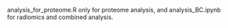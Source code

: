 analysis_for_proteome.R only for proteome analysis, and analysis_BC.ipynb for radiomics and combined analysis.
